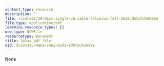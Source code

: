 ```yaml
---
content_type: resource
description: ''
file: /courses/18-01sc-single-variable-calculus-fall-2010/d55d43a50e6a14e2b2d2ed0ca6426c99_4Q37iOyBq44.pdf
file_type: application/pdf
learning_resource_types: []
ocw_type: OCWFile
resourcetype: Document
title: 3play pdf file
uid: d55d43a5-0e6a-14e2-b2d2-ed0ca6426c99
---
```

None

